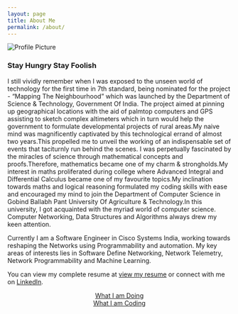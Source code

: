 ```yaml
---
layout: page
title: About Me
permalink: /about/
---
```


<img class="profile" src="{{ site.baseurl }}/assets/gaurav1.jpg" title="Profile Picture">

### Stay Hungry Stay Foolish


 
 I still vividly remember when I was exposed to the unseen world of technology for the first time in 7th standard, being 
 nominated for the project - “Mapping The Neighbourhood” which was launched by the Department of Science & Technology, 
 Government Of India. The project aimed at pinning up geographical locations with the aid of palmtop computers and GPS 
 assisting to sketch complex altimeters which in turn would help the government to formulate developmental projects of rural
 areas.My naive mind was magnificently captivated by this technological errand of almost two years.This propelled me to unveil 
 the working of an indispensable set of events that taciturnly run behind the scenes. I was perpetually fascinated by the 
 miracles of science through mathematical concepts and proofs.Therefore, mathematics became one of my charm & strongholds.My 
 interest in maths proliferated during college where Advanced Integral and Differential Calculus became one of my favourite 
 topics.My inclination towards maths and logical reasoning formulated my coding skills with ease and encouraged my mind to 
 join the Department of Computer Science in Gobind Ballabh Pant University Of Agriculture & Technology.In this university, I 
 got acquainted with the myriad world of computer science. Computer Networking, Data Structures and Algorithms always drew my 
 keen attention.

Currently I am a Software Engineer in Cisco Systems India, working towards reshaping the Networks using Programmability and
automation. My key areas of interests lies in Software Define Networking, Network Telemetry, Network Programmability and 
Machine Learning.

You can view my complete resume at [view my resume][resume] or connect with me on [LinkedIn][linkedin].




<p align="center">
  <a href="https://photos.app.goo.gl/6zI9uzQxehwO15BZ2">What I am Doing</a>
  <br>
  <a href="https://github.com/Gaurav-Pande">What I am Coding</a>
</p>


[Gaurav pande]: http://www.gauravpande.in
[doing]: https://www.google.com
[coding]: https://github.com/Gaurav-Pande
[resume]: http://www.gauravpande.in/assets/MyCV.pdf
[linkedin]: https://www.linkedin.com/in/gaurav-pande-b013104a
